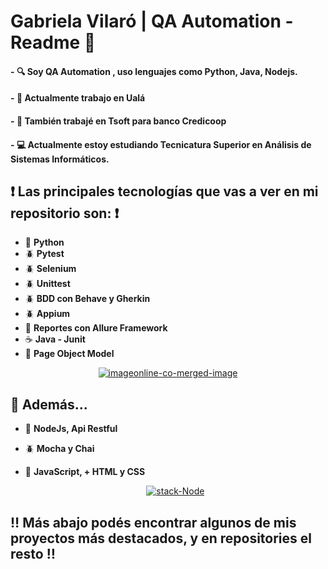   # Gabriela Vilaró | QA Automation - Readme 👋


  #### - :mag: Soy QA Automation , uso lenguajes como Python, Java, Nodejs.
  #### - :office: Actualmente trabajo en Ualá
  #### - :office: También trabajé en Tsoft para banco Credicoop
  #### - :computer: Actualmente estoy estudiando Tecnicatura Superior en Análisis de Sistemas Informáticos.


 ## :heavy_exclamation_mark: Las principales tecnologías que vas a ver en mi repositorio son: :heavy_exclamation_mark:

  - :snake: **Python**
  - :beetle: **Pytest**
  - :beetle: **Selenium**
  - :beetle: **Unittest**
  - :beetle: **BDD con Behave y Gherkin**
  - :beetle: **Appium**
  - :open_file_folder: **Reportes con Allure Framework**
  - :coffee: **Java - Junit**
  - :open_file_folder: **Page Object Model**
  
  
   <p align="center"> <a href="https://ibb.co/thB3wzk"><img src="https://i.ibb.co/kyKMVJk/imageonline-co-merged-image.png" alt="imageonline-co-merged-image" border="0"></a> </p>
   
  
## :red_circle: Además...
      
- :space_invader: **NodeJs, Api Restful**

- :beetle: **Mocha y Chai**

- :space_invader: **JavaScript, + HTML y CSS**


  <p align="center"> <a href="https://imgbb.com/"><img src="https://i.ibb.co/VQvfxdX/stack-Node.png" alt="stack-Node" border="0"></a> </p>

 

## :bangbang: Más abajo podés encontrar algunos de mis proyectos más destacados, y en repositories el resto :bangbang:
  
  
